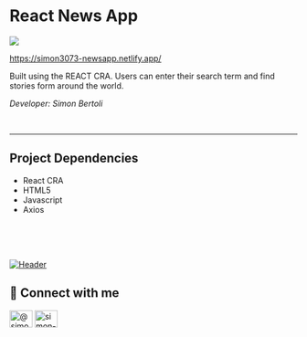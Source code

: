 # React News App

<img src="https://res.cloudinary.com/ds9nzjduw/image/upload/v1661734870/CareeerFoundry%20Cuourse/news-app-screenshot_gpvx3u.png">

<br>

https://simon3073-newsapp.netlify.app/



Built using the REACT CRA. Users can enter their search term and find stories form around the world.<br />

_Developer: Simon Bertoli_

<br/>

---

## Project Dependencies

- React CRA
- HTML5
- Javascript
- Axios


<br><br><br>

[![Header](https://res.cloudinary.com/ds9nzjduw/image/upload/v1670822823/simonbertoli.com/github_profile_banner_kbblzy.png "Header")](https://simonbertoli.com/)

## 📇 Connect with me

<a href="https://codepen.io/simon3073" target="_blank"><img align="center" src="https://raw.githubusercontent.com/rahuldkjain/github-profile-readme-generator/master/src/images/icons/Social/codepen.svg" alt="@simon3073" height="30" width="40" /></a>
<a href="https://linkedin.com/in/simon-bertoli-5a73893" target="_blank"><img align="center" src="https://raw.githubusercontent.com/rahuldkjain/github-profile-readme-generator/master/src/images/icons/Social/linked-in-alt.svg" alt="simon-bertoli-5a73893" height="30" width="40" /></a>
</p>
